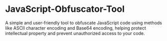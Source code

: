 # JavaScript-Obfuscator-Tool
A simple and user-friendly tool to obfuscate JavaScript code using methods like ASCII character encoding and Base64 encoding, helping protect intellectual property and prevent unauthorized access to your code.
